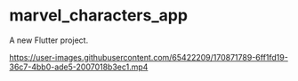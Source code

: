 # marvel_characters_app

A new Flutter project.







https://user-images.githubusercontent.com/65422209/170871789-6ff1fd19-36c7-4bb0-ade5-2007018b3ec1.mp4

